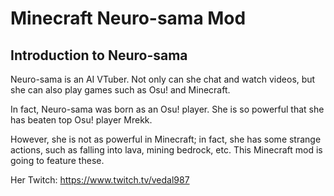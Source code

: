 # Minecraft Neuro-sama Mod

## Introduction to Neuro-sama

Neuro-sama is an AI VTuber. Not only can she chat and watch videos, but she can also play games such as Osu! and Minecraft.

In fact, Neuro-sama was born as an Osu! player. She is so powerful that she has beaten top Osu! player Mrekk.

However, she is not as powerful in Minecraft; in fact, she has some strange actions, such as falling into lava, mining bedrock, etc. This Minecraft mod is going to feature these.

Her Twitch: https://www.twitch.tv/vedal987